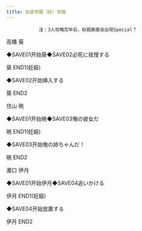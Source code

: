 ```yaml
---
title: 女装学園（妊）攻略
---
```


                注：3人攻略完毕后，标题画面会出现Special？

高幡 葵

◆SAVE01开始葵◆SAVE02必死に我慢する

葵 END1(妊娠)

◆SAVE02开始挿入する

葵 END2

住山 暁

◆SAVE01开始暁◆SAVE03俺の彼女だ

暁 END1(妊娠)

◆SAVE03开始俺の姉ちゃんだ！

暁 END2

瀧口 伊月

◆SAVE01开始伊月◆SAVE04追いかける

伊月 END1(妊娠)

◆SAVE04开始放置する

伊月 END2
              
